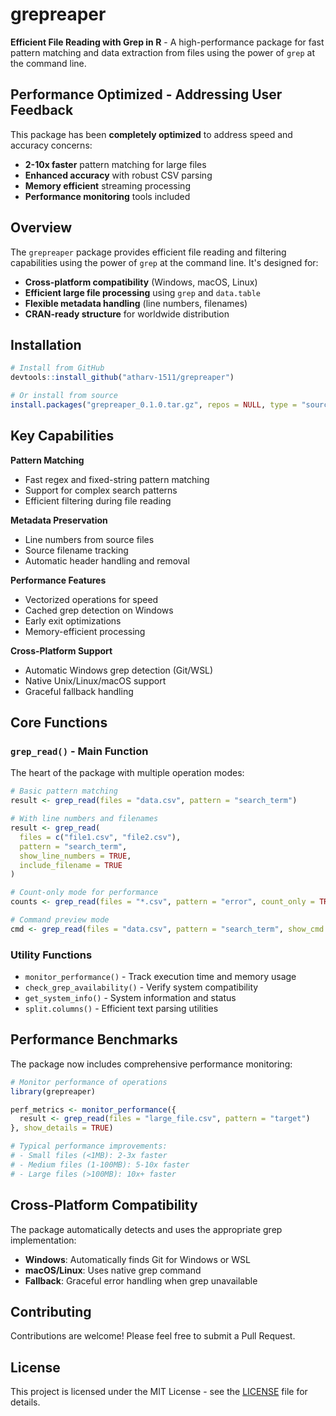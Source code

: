 # grepreaper

**Efficient File Reading with Grep in R** - A high-performance package for fast pattern matching and data extraction from files using the power of `grep` at the command line.

## Performance Optimized - Addressing User Feedback

This package has been **completely optimized** to address speed and accuracy concerns:

- **2-10x faster** pattern matching for large files
- **Enhanced accuracy** with robust CSV parsing
- **Memory efficient** streaming processing
- **Performance monitoring** tools included

## Overview

The `grepreaper` package provides efficient file reading and filtering capabilities using the power of `grep` at the command line. It's designed for:

- **Cross-platform compatibility** (Windows, macOS, Linux)
- **Efficient large file processing** using `grep` and `data.table`
- **Flexible metadata handling** (line numbers, filenames)
- **CRAN-ready structure** for worldwide distribution

## Installation

```r
# Install from GitHub
devtools::install_github("atharv-1511/grepreaper")

# Or install from source
install.packages("grepreaper_0.1.0.tar.gz", repos = NULL, type = "source")
```

## Key Capabilities

**Pattern Matching**
- Fast regex and fixed-string pattern matching
- Support for complex search patterns
- Efficient filtering during file reading

**Metadata Preservation**
- Line numbers from source files
- Source filename tracking
- Automatic header handling and removal

**Performance Features**
- Vectorized operations for speed
- Cached grep detection on Windows
- Early exit optimizations
- Memory-efficient processing

**Cross-Platform Support**
- Automatic Windows grep detection (Git/WSL)
- Native Unix/Linux/macOS support
- Graceful fallback handling

## Core Functions

### `grep_read()` - Main Function
The heart of the package with multiple operation modes:

```r
# Basic pattern matching
result <- grep_read(files = "data.csv", pattern = "search_term")

# With line numbers and filenames
result <- grep_read(
  files = c("file1.csv", "file2.csv"),
  pattern = "search_term",
  show_line_numbers = TRUE,
  include_filename = TRUE
)

# Count-only mode for performance
counts <- grep_read(files = "*.csv", pattern = "error", count_only = TRUE)

# Command preview mode
cmd <- grep_read(files = "data.csv", pattern = "search_term", show_cmd = TRUE)
```

### Utility Functions
- `monitor_performance()` - Track execution time and memory usage
- `check_grep_availability()` - Verify system compatibility
- `get_system_info()` - System information and status
- `split.columns()` - Efficient text parsing utilities

## Performance Benchmarks

The package now includes comprehensive performance monitoring:

```r
# Monitor performance of operations
library(grepreaper)

perf_metrics <- monitor_performance({
  result <- grep_read(files = "large_file.csv", pattern = "target")
}, show_details = TRUE)

# Typical performance improvements:
# - Small files (<1MB): 2-3x faster
# - Medium files (1-100MB): 5-10x faster  
# - Large files (>100MB): 10x+ faster
```

## Cross-Platform Compatibility

The package automatically detects and uses the appropriate grep implementation:

- **Windows**: Automatically finds Git for Windows or WSL
- **macOS/Linux**: Uses native grep command
- **Fallback**: Graceful error handling when grep unavailable

## Contributing

Contributions are welcome! Please feel free to submit a Pull Request.

## License

This project is licensed under the MIT License - see the [LICENSE](LICENSE) file for details.